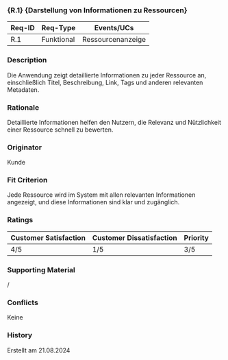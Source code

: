 ### {R.1} {Darstellung von Informationen zu Ressourcen}

| Req-ID | Req-Type | Events/UCs |
|--------|----------|------------|
| R.1    | Funktional | Ressourcenanzeige |

### Description
Die Anwendung zeigt detaillierte Informationen zu jeder Ressource an, einschließlich Titel, Beschreibung, Link, Tags und anderen relevanten Metadaten.

### Rationale
Detaillierte Informationen helfen den Nutzern, die Relevanz und Nützlichkeit einer Ressource schnell zu bewerten.

### Originator
Kunde

### Fit Criterion
Jede Ressource wird im System mit allen relevanten Informationen angezeigt, und diese Informationen sind klar und zugänglich.

### Ratings
| Customer Satisfaction | Customer Dissatisfaction | Priority |
|----------------------|--------------------------|----------|
| 4/5                  | 1/5                      | 3/5      |

### Supporting Material
/

### Conflicts
Keine

### History
Erstellt am 21.08.2024
